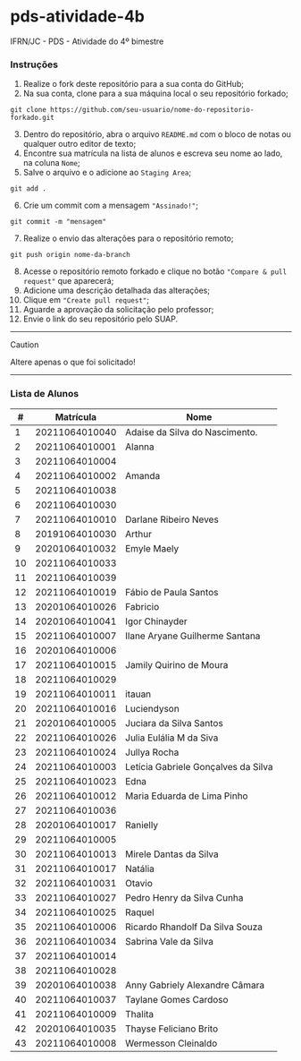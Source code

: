 # pds-atividade-4b
IFRN/JC - PDS - Atividade do 4º bimestre

### Instruções

1. Realize o fork deste repositório para a sua conta do GitHub;
2. Na sua conta, clone para a sua máquina local o seu repositório forkado;
```
git clone https://github.com/seu-usuario/nome-do-repositorio-forkado.git
```
3. Dentro do repositório, abra o arquivo `README.md` com o bloco de notas ou qualquer outro editor de texto;
4. Encontre sua matrícula na lista de alunos e escreva seu nome ao lado, na coluna `Nome`;
5. Salve o arquivo e o adicione ao `Staging Area`;
```
git add .
```
6. Crie um commit com a mensagem `"Assinado!"`;
```
git commit -m "mensagem"
```
7. Realize o envio das alterações para o repositório remoto;
```
git push origin nome-da-branch
```
8. Acesse o repositório remoto forkado e clique no botão `"Compare & pull request"` que aparecerá;
9. Adicione uma descrição detalhada das alterações;
10. Clique em `"Create pull request"`;
11. Aguarde a aprovação da solicitação pelo professor;
12. Envie o link do seu repositório pelo SUAP.

---

> [!CAUTION]
> Altere apenas o que foi solicitado!

---

### Lista de Alunos

| #  | Matrícula      | Nome |
| -- | -------------- | ---- |
| 1  | 20211064010040 |  Adaise da Silva do Nascimento.    |
| 2  | 20211064010001 |Alanna|
| 3  | 20211064010004 |      |
| 4  | 20211064010002 |Amanda   |
| 5  | 20211064010038 |      |
| 6  | 20211064010030 |      |
| 7  | 20211064010010 |  Darlane Ribeiro Neves    |
| 8  | 20191064010030 |Arthur|
| 9  | 20201064010032 |Emyle Maely|
| 10 | 20211064010033 |      |
| 11 | 20211064010039 |      |
| 12 | 20211064010019 | Fábio de Paula Santos     |
| 13 | 20201064010026 |Fabricio  |
| 14 | 20201064010041 |Igor Chinayder |
| 15 | 20211064010007 |Ilane Aryane Guilherme Santana|
| 16 | 20201064010006 |      |
| 17 | 20211064010015 | Jamily Quirino de Moura     |
| 18 | 20211064010029 |      |
| 19 | 20211064010011 |  itauan    |
| 20 | 20211064010016 |Luciendyson|
| 21 | 20201064010005 |Juciara da Silva Santos      |
| 22 | 20211064010026 | Julia Eulália M da Siva     |
| 23 | 20211064010024 |Jullya Rocha      |
| 24 | 20211064010003 |Letícia Gabriele Gonçalves da Silva    |
| 25 | 20211064010023 |Edna      |
| 26 | 20211064010012 |Maria Eduarda de Lima Pinho|
| 27 | 20211064010036 |      |
| 28 | 20201064010017 | Ranielly    |
| 29 | 20211064010005 |      |
| 30 | 20211064010013 |Mirele Dantas da Silva   |
| 31 | 20211064010017 |Natália      |
| 32 | 20211064010031 |Otavio|
| 33 | 20211064010027 |  Pedro Henry da Silva Cunha    |
| 34 | 20211064010025 |Raquel   |
| 35 | 20211064010006 |Ricardo Rhandolf Da Silva Souza|
| 36 | 20211064010034 |Sabrina Vale da Silva|
| 37 | 20211064010014 |      |
| 38 | 20211064010028 |      |
| 39 | 20201064010038 |Anny Gabriely Alexandre Câmara|
| 40 | 20211064010037 |Taylane Gomes Cardoso      |
| 41 | 20211064010009 |Thalita      |
| 42 | 20201064010035 | Thayse Feliciano Brito     |
| 43 | 20211064010008 |Wermesson Cleinaldo
